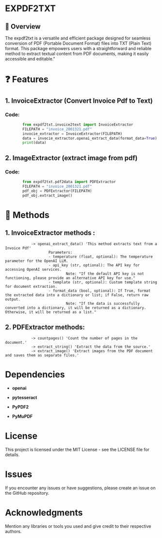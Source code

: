 # EXPDF2TXT

## 🤔 Overview

The expdf2txt is a versatile and efficient package designed for seamless conversion of PDF (Portable Document Format) files into TXT (Plain Text) format.
This package empowers users with a straightforward and reliable method to extract textual content from PDF documents, making it easily accessible and editable."


# ❓ Features

## 1. InvoiceExtractor (Convert Invoice Pdf to Text)

### Code: 
```python
        from expdf2txt.invoice2text import InvoiceExtractor
        FILEPATH = "invoice_2001321.pdf"
        invocie_extractor = InvoiceExtractor(FILEPATH)
        data = invocie_extractor.openai_extract_data(format_data=True)
        print(data)
```

## 2. ImageExtractor (extract image from pdf)

### Code:   
```python
        from expdf2txt.pdf2data import PDFExtractor
        FILEPATH = "invoice_2001321.pdf"
        pdf_obj = PDFExtractor(FILEPATH)
        pdf_obj.extract_image()
```




# 🚀 Methods

## 1. InvoiceExtractor methods :
                -> openai_extract_data() 'This method extracts text from a Invoice Pdf'
                        Parameters:
                        - temperature (float, optional): The temperature parameter for the OpenAI LLM.
                        - api_key (str, optional): The API key for accessing OpenAI services. 
                                Note: "If the default API key is not functioning, please provide an alternative API key for use."  
                        - template (str, optional): Custom template string for document extraction.
                        - format_data (bool, optional): If True, format the extracted data into a dictionary or list; if False, return raw output.
                                Note: "If the data is successfully converted into a dictionary, it will be returned as a dictionary. Otherwise, it will be returned as a list."

## 2. PDFExtractor methods:
                -> countpages() 'Count the number of pages in the document.'
                -> extract_string() 'Extract the data from the source.'
                -> extract_image() 'Extract images from the PDF document and saves them as separate files.'


# Dependencies

- **openai**

- **pytesseract**

- **PyPDF2**

- **PyMuPDF**

# License

This project is licensed under the MIT License - see the LICENSE file for details.

# Issues

If you encounter any issues or have suggestions, please create an issue on the GitHub repository.

# Acknowledgments

Mention any libraries or tools you used and give credit to their respective authors.


